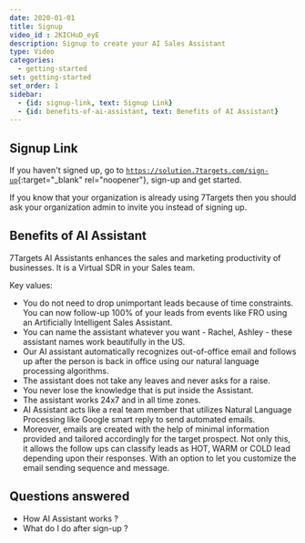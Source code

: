 ```yaml
---
date: 2020-01-01
title: Signup
video_id : 2KICHuD_eyE
description: Signup to create your AI Sales Assistant
type: Video
categories:
  - getting-started
set: getting-started
set_order: 1
sidebar:
  - {id: signup-link, text: Signup Link}
  - {id: benefits-of-ai-assistant, text: Benefits of AI Assistant}
---
```


## Signup Link
If you haven't signed up, go to [`https://solution.7targets.com/sign-up`](https://solution.7targets.com/sign-up){:target="_blank" rel="noopener"}, sign-up and get started. 

If you know that your organization is already using 7Targets then you should ask your organization admin to invite you instead of signing up.  

## Benefits of AI Assistant
7Targets AI Assistants enhances the sales and marketing productivity of businesses. It is a Virtual SDR in your Sales team.

Key values:
- You do not need to drop unimportant leads because of time constraints. You can now follow-up 100% of your leads from events like FRO using an Artificially Intelligent Sales Assistant.
- You can name the assistant whatever you want - Rachel, Ashley - these assistant names work beautifully in the US.
- Our AI assistant automatically recognizes out-of-office email and follows up after the person is back in office using our natural language processing algorithms.
- The assistant does not take any leaves and never asks for a raise.
- You never lose the knowledge that is put inside the Assistant.
- The assistant works 24x7 and in all time zones.
- AI Assistant acts like a real team member that utilizes Natural Language Processing like Google smart reply to send automated emails.
- Moreover, emails are created with the help of minimal information provided and tailored accordingly for the target prospect. 
Not only this, it allows the follow ups can classify leads as HOT, WARM or COLD lead depending upon their responses. With an option to let you customize the email sending sequence and message. 

## Questions answered
- How AI Assistant works ? 
- What do I do after sign-up ? 


